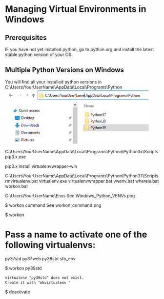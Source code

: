 # Managing Virtual Environments in Windows

## Prerequisites
IF you have not yet installed python, go to python.org and install the latest stable python version of your OS.

## Multiple Python Versions on Windows
You will find all your installed python versions in C:\Users\YourUserName\AppData\Local\Programs\Python
![Python Versions On Thom's Machine](Python_Versions.png)

C:\Users\YourUserName\AppData\Local\Programs\Python\Python3x\Scripts
pip3.x.exe

pip3.x install virtualenvwrapper-win

C:\Users\YourUserName\AppData\Local\Programs\Python\Python37\Scripts
rmvirtualenv.bat
virtualenv.exe
virtualenvwrapper.bat
vwenv.bat
whereis.bat
workon.bat

C:\Users\YourUserName\Envs
See Windows_Python_VENVs.png

$ workon command
See workon_command.png

$ workon

Pass a name to activate one of the following virtualenvs:
==============================================================================
py37std
py37web
py38std
sfb_env


$ workon py39std

    virtualenv "py39std" does not exist.
    Create it with "mkvirtualenv "

$ deactivate
